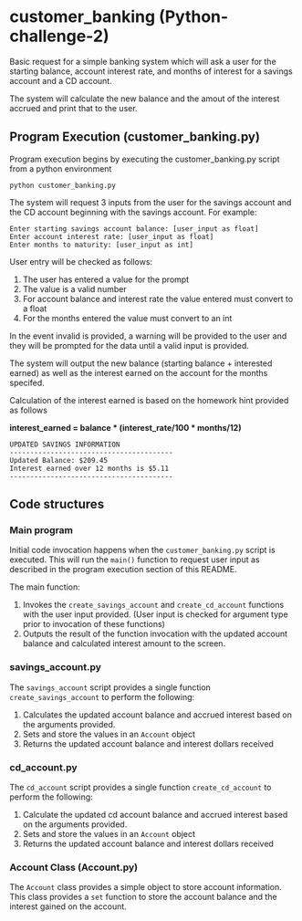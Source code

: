 # customer_banking (Python-challenge-2)

Basic request for a simple banking system which will ask a user for the starting balance, account interest rate, and months of interest for a savings account and a CD account.  

The system will calculate the new balance and the amout of the interest accrued and print that to the user. 

## Program Execution (customer_banking.py)

Program execution begins by executing the customer_banking.py script from a 
python environment

```
python customer_banking.py
```

The system will request 3 inputs from the user for the savings account and the CD account beginning with the savings account.  For example:

```
Enter starting savings account balance: [user_input as float]
Enter account interest rate: [user_input as float]
Enter months to maturity: [user_input as int]
```
User entry will be checked as follows:
1. The user has entered a value for the prompt
2. The value is a valid number
3. For account balance and interest rate the value entered must convert to a float
4. For the months entered the value must convert to an int 

In the event invalid is provided, a warning will be provided to the user and they will be prompted for the data until a valid input is provided.

The system will output the new balance (starting balance + interested earned) as well as the interest earned on the account for the months specifed.

Calculation of the interest earned is based on the homework hint provided as follows

**interest_earned = balance * (interest_rate/100 * months/12)**

```
UPDATED SAVINGS INFORMATION
----------------------------------------
Updated Balance: $209.45
Interest earned over 12 months is $5.11
----------------------------------------
```

## Code structures

### Main program
Initial code invocation happens when the ```customer_banking.py``` script is executed.  This will run the ```main()``` function to request user input as described in the program execution section of this README.

The main function:  
1.  Invokes the ```create_savings_account``` and ```create_cd_account``` functions with the user input provided.  (User input is checked for argument type prior to invocation of these functions)
2.   Outputs the result of the function invocation with the updated account balance and calculated interest amount to the screen.

### savings_account.py

The ```savings_account``` script provides a single function ```create_savings_account``` to perform the following: 

1. Calculates the updated account balance and accrued interest based on the arguments provided.
2. Sets and store the values in an ```Account``` object
3. Returns the updated account balance and interest dollars received

### cd_account.py

The ```cd_account``` script provides a single function ```create_cd_account``` to perform the following:  

1. Calculate the updated cd account balance and accrued interest based on the arguments provided. 
2. Sets and store the values in an ```Account``` object
3. Returns the updated account balance and interest dollars received

### Account Class (Account.py)
The ```Account``` class provides a simple object to store account information.  This class provides a ```set``` function to store the account balance and the interest gained on the account. 
